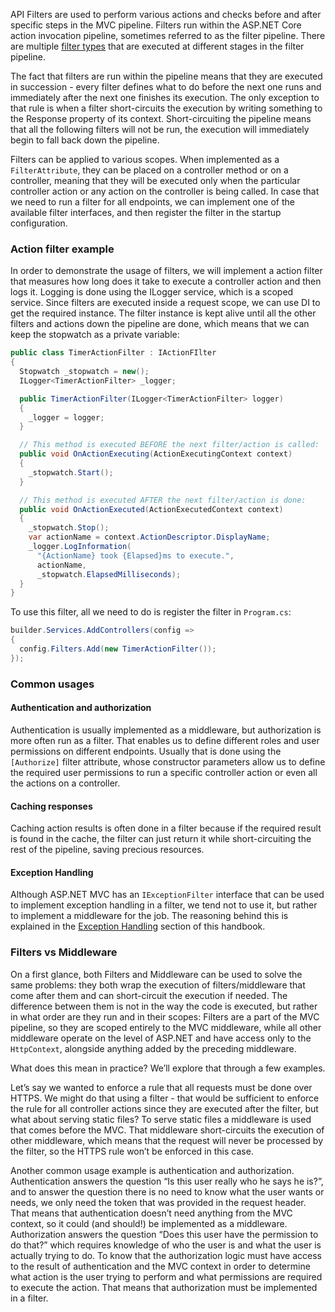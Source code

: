 API Filters are used to perform various actions and checks before and after specific steps in the MVC pipeline. Filters run within the ASP.NET Core action invocation pipeline, sometimes referred to as the filter pipeline. There are multiple [filter types](https://docs.microsoft.com/en-us/aspnet/core/mvc/controllers/filters?view=aspnetcore-6.0#filter-types) that are executed at different stages in the filter pipeline.

The fact that filters are run within the pipeline means that they are executed in succession - every filter defines what to do before the next one runs and immediately after the next one finishes its execution. The only exception to that rule is when a filter short-circuits the execution by writing something to the Response property of its context. Short-circuiting the pipeline means that all the following filters will not be run, the execution will immediately begin to fall back down the pipeline.

Filters can be applied to various scopes. When implemented as a `FilterAttribute`, they can be placed on a controller method or on a controller, meaning that they will be executed only when the particular controller action or any action on the controller is being called. In case that we need to run a filter for all endpoints, we can implement one of the available filter interfaces, and then register the filter in the startup configuration.

### Action filter example

In order to demonstrate the usage of filters, we will implement a action filter that measures how long does it take to execute a controller action and then logs it. Logging is done using the ILogger service, which is a scoped service. Since filters are executed inside a request scope, we can use DI to get the required instance. The filter instance is kept alive until all the other filters and actions down the pipeline are done, which means that we can keep the stopwatch as a private variable:

```csharp
public class TimerActionFilter : IActionFIlter
{
  Stopwatch _stopwatch = new();
  ILogger<TimerActionFilter> _logger;

  public TimerActionFilter(ILogger<TimerActionFilter> logger)
  {
    _logger = logger;
  }

  // This method is executed BEFORE the next filter/action is called:
  public void OnActionExecuting(ActionExecutingContext context)
  {
    _stopwatch.Start();
  }

  // This method is executed AFTER the next filter/action is done:
  public void OnActionExecuted(ActionExecutedContext context)
  {
    _stopwatch.Stop();
    var actionName = context.ActionDescriptor.DisplayName;
    _logger.LogInformation(
      "{ActionName} took {Elapsed}ms to execute.",
      actionName,
      _stopwatch.ElapsedMilliseconds);
  }
}
```

To use this filter, all we need to do is register the filter in `Program.cs`:

```csharp
builder.Services.AddControllers(config =>
{
  config.Filters.Add(new TimerActionFilter());
});
```
### Common usages

#### Authentication and authorization

Authentication is usually implemented as a middleware, but authorization is more often run as a filter. That enables us to define different roles and user permissions on different endpoints. Usually that is done using the `[Authorize]` filter attribute, whose constructor parameters allow us to define the required user permissions to run a specific controller action or even all the actions on a controller.

#### Caching responses

Caching action results is often done in a filter because if the required result is found in the cache, the filter can just return it while short-circuiting the rest of the pipeline, saving precious resources.

#### Exception Handling

Although ASP.NET MVC has an `IExceptionFilter` interface that can be used to implement exception handling in a filter, we tend not to use it, but rather to implement a middleware for the job. The reasoning behind this is explained in the [Exception Handling](exception-handling) section of this handbook.

### Filters vs Middleware

On a first glance, both Filters and Middleware can be used to solve the same problems: they both wrap the execution of filters/middleware that come after them and can short-circuit the execution if needed. The difference between them is not in the way the code is executed, but rather in what order are they run and in their scopes: Filters are a part of the MVC pipeline, so they are scoped entirely to the MVC middleware, while all other middleware operate on the level of ASP.NET and have access only to the `HttpContext`, alongside anything added by the preceding middleware.

What does this mean in practice? We’ll explore that through a few examples.

Let’s say we wanted to enforce a rule that all requests must be done over HTTPS. We might do that using a filter - that would be sufficient to enforce the rule for all controller actions since they are executed after the filter, but what about serving static files? To serve static files a middleware is used that comes before the MVC. That middleware short-circuits the execution of other middleware, which means that the request will never be processed by the filter, so the HTTPS rule won’t be enforced in this case.

Another common usage example is authentication and authorization. Authentication answers the question “Is this user really who he says he is?”, and to answer the question there is no need to know what the user wants or needs, we only need the token that was provided in the request header. That means that authentication doesn’t need anything from the MVC context, so it could (and should!) be implemented as a middleware. Authorization answers the question “Does this user have the permission to do that?” which requires knowledge of who the user is and what the user is actually trying to do. To know that the authorization logic must have access to the result of authentication and the MVC context in order to determine what action is the user trying to perform and what permissions are required to execute the action. That means that authorization must be implemented in a filter.
